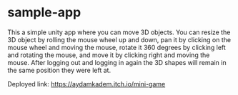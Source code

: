 # sample-app
This a simple unity app where you can move 3D objects. You can resize the 3D object by rolling the mouse wheel up and down, pan it by clicking on the mouse wheel and moving the mouse, rotate it 360 degrees by clicking left and rotating the mouse, and move it by clicking right and moving the mouse. After logging out and logging in again the 3D shapes will remain in the same position they were left at. 

Deployed link:
https://aydamkadem.itch.io/mini-game
